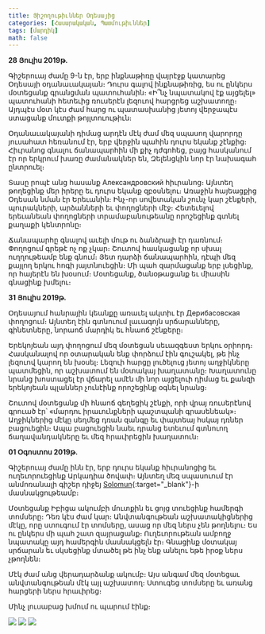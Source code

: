 ```yaml
---
title: Յիշողութիւններ Օդեսայից
categories: [Հասարակական, Պատմութիւններ]
tags: [մարդիկ]
math: false
---
```


**28 Յուլիս 2019թ.**

Գիշերուայ ժամը 9-ն էր, երբ ինքնաթիռը վայրէջք կատարեց Օդեսայի օդանաւակայան։ Դուրս գալով ինքնաթիռից, ես ու ընկերս մօտեցանք գրանցման պատուհանին։ «Ի՞նչ նպատակով էք այցելել» պատուհանի հետեւից ռուսերէն լեզուով հարցրեց աշխատողը։ Այդպէս մօտ կէս ժամ հարց ու պատասխանից յետոյ վերջապէս ստացանք մուտքի թոյլտուութիւն։

Օդանաւակայանի դիմաց արդէն մէկ ժամ մեզ սպասող վարորդը յուսահատ հեռանում էր, երբ վերջին պահին դուրս եկանք շէնքից։ Հիւրանոց գնալու ճանապարհին մի քիչ դժգոհեց, բայց հասկանում էր որ երկրում խառը ժամանակներ են, Զելենցկին նոր էր նախագահ ընտրուել։

Տասը րոպէ անց հասանք Александровский հիւրանոց։ Այնտեղ թողեցինք մեր իրերը եւ դուրս եկանք զբօսնելու։ Առաջին հայեացքից Օդեսան նման էր Երեւանին։ Ինչ-որ սովետական շունչ կար շէնքերի, պուրակների, արձանների եւ փողոցների մէջ։ Հետեւելով երեւանեան փողոցների տրամաբանութեանը որոշեցինք գտնել քաղաքի կենտրոնը։

Ճանապարհը գնալով աւելի մութ ու ձանձրալի էր դառնում։ Փողոցում գրեթէ ոչ ոք չկար։ Շուտով հասկացանք որ սխալ ուղղութեամբ ենք գնում։ Յետ դարձի ճանապարհին, դէպի մեզ քայլող երկու հոգի յայտնուեցին։ Մի պահ զարմացանք երբ լսեցինք, որ հայերէն են խօսում։ Մօտեցանք, ծանօթացանք եւ միասին գնացինք խմելու։

**31 Յուլիս 2019թ.**

Օդեսայում հանրային կեանքը առաւել ակտիւ էր Дерибасовская փողոցում։ Այնտեղ էին գտնուում լաւագոյն սրճարանները, գինետները, նորաոճ մարդիկ եւ հնաոճ շէնքերը։

Երեկոյեան այդ փողոցում մեզ մօտեցան սեւազգեստ երկու օրիորդ։ Հասկանալով որ օտարական ենք փորձում էին գուշակել, թե ինչ լեզուով կարող են խօսել։ Լեզուի հարցը լուծելուց յետոյ աղջիկները պատմեցին, որ աշխատում են մօտակայ խաղատանը։ Խաղատունը նրանց խոստացել էր վճարել ամէն մի նոր այցելուի դիմաց եւ քանզի երեկոյեան պլաններ չունէինք որոշեցինք օգնել նրանց։

Շուտով մօտեցանք մի հնաոճ գեղեցիկ շէնքի, որի վրայ ռուսերէնով գրուած էր՝ «մարդու իրաւունքների պաշտպանի գրասենեակ»։ Աղջիկներից մէկը սեղմեց դռան զանգը եւ փայտեայ հսկայ դռներ բացուեցին։ Ապա բացուեցին նաեւ դրանց ետեւում գտնուող ճաղավանդակները եւ մեզ հրաւիրեցին խաղատուն։

**01 Օգոստոս 2019թ.**

Գիշերուայ ժամը ինն էր, երբ դուրս եկանք հիւրանոցից եւ ուղեւորուեցինք Արկադիա ծովափ։ Այնտեղ մեզ սպասուում էր անմոռանալի գիշեր դիջեյ [Solomun](https://soundcloud.com/solomun/popular-tracks){:target="\_blank"}-ի մասնակցութեամբ։

Մօտեցանք Իբիցա ակումբի մուտքին եւ ցոյց տուեցինք համերգի տոմսերը։ Դեռ կէս ժամ կար։ Անվտանգութեան աշխատակիցներից մէկը, որը ստուգում էր տոմսերը, ասաց որ մեզ ներս չեն թողնելու։ Ես ու ընկերս մի պահ շատ զայրացանք։ Ուղեւորութեան ամբողջ նպատակը այդ համերգին մասնակցելն էր։ Գնացինք մօտակայ սրճարան եւ սկսեցինք մտածել թե ինչ ենք անելու եթե իրօք ներս չթողնեն։

Մէկ ժամ անց վերադարձանք ակումբ։ Այս անգամ մեզ մօտեցաւ անվտանգութեան մէկ այլ աշխատող։ Ստուգեց տոմսերը եւ առանց հարցերի ներս հրաւիրեց։

Մինչ լուսաբաց խմում ու պարում էինք։

<div class="gallery">
<img src="https://live.staticflickr.com/65535/49288489258_e9c2b2f890_o_d.jpg"/>
<img src="https://live.staticflickr.com/65535/49288465813_e2e47d40e7_o_d.jpg"/>
<img src="https://live.staticflickr.com/65535/49288957886_c7ba74be7d_o_d.jpg"/>
</div>
